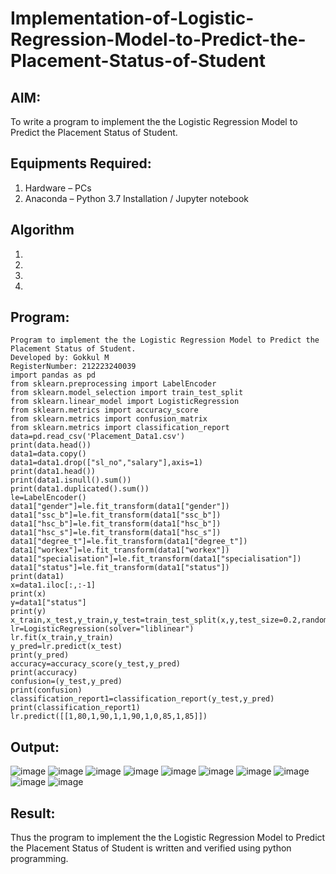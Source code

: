 # Implementation-of-Logistic-Regression-Model-to-Predict-the-Placement-Status-of-Student

## AIM:
To write a program to implement the the Logistic Regression Model to Predict the Placement Status of Student.

## Equipments Required:
1. Hardware – PCs
2. Anaconda – Python 3.7 Installation / Jupyter notebook

## Algorithm
1. 
2. 
3. 
4. 

## Program:
```
Program to implement the the Logistic Regression Model to Predict the Placement Status of Student.
Developed by: Gokkul M
RegisterNumber: 212223240039
import pandas as pd
from sklearn.preprocessing import LabelEncoder
from sklearn.model_selection import train_test_split
from sklearn.linear_model import LogisticRegression
from sklearn.metrics import accuracy_score
from sklearn.metrics import confusion_matrix
from sklearn.metrics import classification_report
data=pd.read_csv('Placement_Data1.csv')
print(data.head())
data1=data.copy()
data1=data1.drop(["sl_no","salary"],axis=1)
print(data1.head())
print(data1.isnull().sum())
print(data1.duplicated().sum())
le=LabelEncoder()
data1["gender"]=le.fit_transform(data1["gender"])
data1["ssc_b"]=le.fit_transform(data1["ssc_b"])
data1["hsc_b"]=le.fit_transform(data1["hsc_b"])
data1["hsc_s"]=le.fit_transform(data1["hsc_s"])
data1["degree_t"]=le.fit_transform(data1["degree_t"])
data1["workex"]=le.fit_transform(data1["workex"])
data1["specialisation"]=le.fit_transform(data1["specialisation"])
data1["status"]=le.fit_transform(data1["status"])
print(data1)
x=data1.iloc[:,:-1]
print(x)
y=data1["status"]
print(y)
x_train,x_test,y_train,y_test=train_test_split(x,y,test_size=0.2,random_state=0)
lr=LogisticRegression(solver="liblinear")
lr.fit(x_train,y_train)
y_pred=lr.predict(x_test)
print(y_pred)
accuracy=accuracy_score(y_test,y_pred)
print(accuracy)
confusion=(y_test,y_pred)
print(confusion)
classification_report1=classification_report(y_test,y_pred)
print(classification_report1)
lr.predict([[1,80,1,90,1,1,90,1,0,85,1,85]])
```

## Output:
![image](https://github.com/Gokkul-M/Implementation-of-Logistic-Regression-Model-to-Predict-the-Placement-Status-of-Student/assets/144870543/ae7848d3-d7f6-4bee-8449-bb236ef7ab53)
![image](https://github.com/Gokkul-M/Implementation-of-Logistic-Regression-Model-to-Predict-the-Placement-Status-of-Student/assets/144870543/e5b072f9-2abb-427f-b3d7-114d410ca945)
![image](https://github.com/Gokkul-M/Implementation-of-Logistic-Regression-Model-to-Predict-the-Placement-Status-of-Student/assets/144870543/7bba24b8-4639-4732-b12c-070d0f36d06e)
![image](https://github.com/Gokkul-M/Implementation-of-Logistic-Regression-Model-to-Predict-the-Placement-Status-of-Student/assets/144870543/3298a7a1-5447-4673-b68c-ec84d1011486)
![image](https://github.com/Gokkul-M/Implementation-of-Logistic-Regression-Model-to-Predict-the-Placement-Status-of-Student/assets/144870543/36fe6ce3-ea53-492c-abdb-1242d82b00b7)
![image](https://github.com/Gokkul-M/Implementation-of-Logistic-Regression-Model-to-Predict-the-Placement-Status-of-Student/assets/144870543/8d8db01c-354a-40cd-8ed8-fb40a023eafd)
![image](https://github.com/Gokkul-M/Implementation-of-Logistic-Regression-Model-to-Predict-the-Placement-Status-of-Student/assets/144870543/a6884490-c3c0-4648-abcc-860499f9be45)
![image](https://github.com/Gokkul-M/Implementation-of-Logistic-Regression-Model-to-Predict-the-Placement-Status-of-Student/assets/144870543/7bdf306e-c668-4d9a-8ff2-8edf49b9983f)
![image](https://github.com/Gokkul-M/Implementation-of-Logistic-Regression-Model-to-Predict-the-Placement-Status-of-Student/assets/144870543/1215091c-5e46-4e2a-9464-41abb4db93f1)
![image](https://github.com/Gokkul-M/Implementation-of-Logistic-Regression-Model-to-Predict-the-Placement-Status-of-Student/assets/144870543/95dc9125-43e8-4309-b9ea-9c2c121e13c0)


## Result:
Thus the program to implement the the Logistic Regression Model to Predict the Placement Status of Student is written and verified using python programming.
